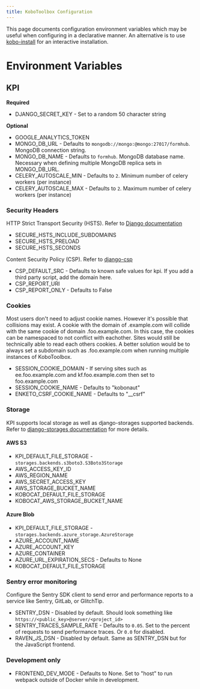 ```yaml
---
title: KoboToolbox Configuration
---
```


This page documents configuration environment variables which may be useful when configuring in a declarative manner. An alternative is to use [kobo-install](https://github.com/kobotoolbox/kobo-install) for an interactive installation.

# Environment Variables

## KPI

**Required**

- DJANGO_SECRET_KEY - Set to a random 50 character string

**Optional**

- GOOGLE_ANALYTICS_TOKEN
- MONGO_DB_URL - Defaults to `mongodb://mongo:@mongo:27017/formhub`. MongoDB connection string.
- MONGO_DB_NAME - Defaults to `formhub`. MongoDB database name. Necessary when defining multiple MongoDB replica sets in MONGO_DB_URL.
- CELERY_AUTOSCALE_MIN - Defaults to `2`. Minimum number of celery workers (per instance)
- CELERY_AUTOSCALE_MAX - Defaults to `2`. Maximum number of celery workers (per instance)

### Security Headers

HTTP Strict Transport Security (HSTS). Refer to [Django documentation](https://docs.djangoproject.com/en/4.0/ref/settings/#std:setting-SECURE_HSTS_SECONDS)

- SECURE_HSTS_INCLUDE_SUBDOMAINS
- SECURE_HSTS_PRELOAD
- SECURE_HSTS_SECONDS

Content Security Policy (CSP). Refer to [django-csp](https://django-csp.readthedocs.io/en/latest/)

- CSP_DEFAULT_SRC - Defaults to known safe values for kpi. If you add a third party script, add the domain here.
- CSP_REPORT_URI
- CSP_REPORT_ONLY - Defaults to False

### Cookies

Most users don't need to adjust cookie names. However it's possible that collisions may exist. A cookie with the domain of .example.com will collide with the same cookie of domain .foo.example.com. In this case, the cookies can be namespaced to not conflict with eachother. Sites would still be technically able to read each others cookies. A better solution would be to always set a subdomain such as .foo.example.com when running multiple instances of KoboToolbox.

- SESSION_COOKIE_DOMAIN - If serving sites such as ee.foo.example.com and kf.foo.example.com then set to foo.example.com
- SESSION_COOKIE_NAME - Defaults to "kobonaut"
- ENKETO_CSRF_COOKIE_NAME - Defaults to "__csrf"

### Storage

KPI supports local storage as well as django-storages supported backends. Refer to [django-storages documentation](https://django-storages.readthedocs.io/en/latest/) for more details.

#### AWS S3

- KPI_DEFAULT_FILE_STORAGE - `storages.backends.s3boto3.S3Boto3Storage`
- AWS_ACCESS_KEY_ID
- AWS_REGION_NAME
- AWS_SECRET_ACCESS_KEY
- AWS_STORAGE_BUCKET_NAME
- KOBOCAT_DEFAULT_FILE_STORAGE
- KOBOCAT_AWS_STORAGE_BUCKET_NAME

#### Azure Blob

- KPI_DEFAULT_FILE_STORAGE - `storages.backends.azure_storage.AzureStorage`
- AZURE_ACCOUNT_NAME
- AZURE_ACCOUNT_KEY
- AZURE_CONTAINER
- AZURE_URL_EXPIRATION_SECS - Defaults to None
- KOBOCAT_DEFAULT_FILE_STORAGE

### Sentry error monitoring

Configure the Sentry SDK client to send error and performance reports to a service like Sentry, GitLab, or GlitchTip.

- SENTRY_DSN - Disabled by default. Should look something like `https://<public_key>@server/<project_id>`
- SENTRY_TRACES_SAMPLE_RATE - Defaults to `0.05`. Set to the percent of requests to send performance traces. Or `0.0` for disabled.
- RAVEN_JS_DSN - Disabled by default. Same as SENTRY_DSN but for the JavaScript frontend.

### Development only

- FRONTEND_DEV_MODE - Defaults to None. Set to "host" to run webpack outside of Docker while in development.

